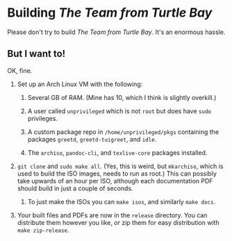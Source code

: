 # Building _The Team from Turtle Bay_

Please don't try to build _The Team from Turtle Bay_.  It's an enormous hassle.

## But I want to!

OK, fine.

1. Set up an Arch Linux VM with the following:
   
   1. Several GB of RAM.  (Mine has 10, which I think is slightly overkill.)
   
   2. A user called `unprivileged` which is not `root` but does have `sudo` privileges.
   
   3. A custom package repo in `/home/unprivileged/pkgs` containing the packages `greetd`, `greetd-tuigreet`, and `idle`.
   
   4. The `archiso`, `pandoc-cli`, and `texlive-core` packages installed.

2. `git clone` and `sudo make all`.  (Yes, this is weird, but `mkarchiso`, which is used to build the ISO images, needs to run as root.)  This can possibly take upwards of an hour per ISO, although each documentation PDF should build in just a couple of seconds.
   
   1. To just make the ISOs you can `make isos`, and similarly `make docs`.

3. Your built files and PDFs are now in the `release` directory.  You can distribute them however you like, or zip them for easy distribution with `make zip-release`.

